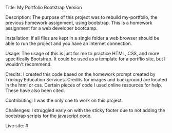 Title: My Portfolio Bootstrap Version

Description: The purpose of this project was to rebuild my-portfolio, the previous homework assignment, using bootstrap. This is a homework assignment for a web developer bootcamp.

Installation: If all files are kept in a single folder a web browser should be able to run the project and you have an internet connection.

Usage: The usage of this is just for me to practice HTML, CSS, and more specifically Bootstrap. It could be used as a template for a portflio site, but I wouldn't recommend.

Credits: I created this code based on the homework prompt created by Triology Education Services. Credits for images and background are located in the html or css. Certain pieces of code I used online resources for help. These have also been cited.

Contributing: I was the only one to work on this project.

Challenges: I struggled early on with the sticky footer due to not adding the bootstrap scripts for the javascript code.

Live site: #
